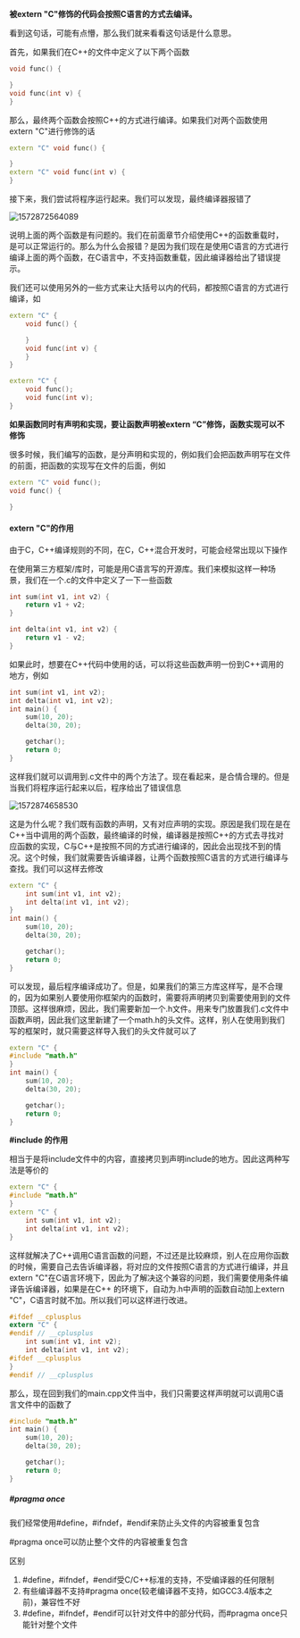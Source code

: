 **被extern "C"修饰的代码会按照C语言的方式去编译。**

看到这句话，可能有点懵，那么我们就来看看这句话是什么意思。

首先，如果我们在C++的文件中定义了以下两个函数

```C++
void func() {

}
void func(int v) {
}
```

那么，最终两个函数会按照C++的方式进行编译。如果我们对两个函数使用extern "C"进行修饰的话

```C++
extern "C" void func() {

}
extern "C" void func(int v) {
}
```

接下来，我们尝试将程序运行起来。我们可以发现，最终编译器报错了

![1572872564089](C:\Users\T\AppData\Roaming\Typora\typora-user-images\1572872564089.png)

说明上面的两个函数是有问题的。我们在前面章节介绍使用C++的函数重载时，是可以正常运行的。那么为什么会报错？是因为我们现在是使用C语言的方式进行编译上面的两个函数，在C语言中，不支持函数重载，因此编译器给出了错误提示。

我们还可以使用另外的一些方式来让大括号以内的代码，都按照C语言的方式进行编译，如

```C++
extern "C" {
	void func() {

	}
	void func(int v) {
	}
}

extern "C" {
	void func();
	void func(int v);
}
```

**如果函数同时有声明和实现，要让函数声明被extern “C”修饰，函数实现可以不修饰**

很多时候，我们编写的函数，是分声明和实现的，例如我们会把函数声明写在文件的前面，把函数的实现写在文件的后面，例如

```C++
extern "C" void func();
void func() {

}
```

#### extern "C"的作用

由于C，C++编译规则的不同，在C，C++混合开发时，可能会经常出现以下操作

在使用第三方框架/库时，可能是用C语言写的开源库。我们来模拟这样一种场景，我们在一个.c的文件中定义了一下一些函数

```c
int sum(int v1, int v2) {
	return v1 + v2;
}

int delta(int v1, int v2) {
	return v1 - v2;
}
```

如果此时，想要在C++代码中使用的话，可以将这些函数声明一份到C++调用的地方，例如

```C++
int sum(int v1, int v2);
int delta(int v1, int v2);
int main() {
	sum(10, 20);
	delta(30, 20);

	getchar();
	return 0;
}
```

这样我们就可以调用到.c文件中的两个方法了。现在看起来，是合情合理的。但是当我们将程序运行起来以后，程序给出了错误信息

![1572874658530](C:\Users\T\AppData\Roaming\Typora\typora-user-images\1572874658530.png)

这是为什么呢？我们既有函数的声明，又有对应声明的实现。原因是我们现在是在C++当中调用的两个函数，最终编译的时候，编译器是按照C++的方式去寻找对应函数的实现，C与C++是按照不同的方式进行编译的，因此会出现找不到的情况。这个时候，我们就需要告诉编译器，让两个函数按照C语言的方式进行编译与查找。我们可以这样去修改

```c++
extern "C" {
	int sum(int v1, int v2);
	int delta(int v1, int v2);
}
int main() {
	sum(10, 20);
	delta(30, 20);

	getchar();
	return 0;
}
```

可以发现，最后程序编译成功了。但是，如果我们的第三方库这样写，是不合理的，因为如果别人要使用你框架内的函数时，需要将声明拷贝到需要使用到的文件顶部。这样很麻烦，因此，我们需要新加一个.h文件。用来专门放置我们.c文件中函数声明，因此我们这里新建了一个math.h的头文件。这样，别人在使用到我们写的框架时，就只需要这样导入我们的头文件就可以了

```C++
extern "C" {
#include "math.h"
}
int main() {
	sum(10, 20);
	delta(30, 20);

	getchar();
	return 0;
}

```

**#include 的作用**

相当于是将include文件中的内容，直接拷贝到声明include的地方。因此这两种写法是等价的

```C++
extern "C" {
#include "math.h"
}
extern "C" {
	int sum(int v1, int v2);
	int delta(int v1, int v2);
}
```

这样就解决了C++调用C语言函数的问题，不过还是比较麻烦，别人在应用你函数的时候，需要自己去告诉编译器，将对应的文件按照C语言的方式进行编译，并且extern "C"在C语言环境下，因此为了解决这个兼容的问题，我们需要使用条件编译告诉编译器，如果是在C++ 的环境下，自动为.h中声明的函数自动加上extern "C"，C语言时就不加。所以我们可以这样进行改进。

```c
#ifdef __cplusplus
extern "C" {
#endif // __cplusplus
	int sum(int v1, int v2);
	int delta(int v1, int v2);
#ifdef __cplusplus
}
#endif // __cplusplus
```

那么，现在回到我们的main.cpp文件当中，我们只需要这样声明就可以调用C语言文件中的函数了

```C++
#include "math.h"
int main() {
	sum(10, 20);
	delta(30, 20);

	getchar();
	return 0;
}
```

##### #pragma once

我们经常使用#define，#ifndef，#endif来防止头文件的内容被重复包含

#pragma once可以防止整个文件的内容被重复包含

区别

1. #define，#ifndef，#endif受C/C++标准的支持，不受编译器的任何限制
2. 有些编译器不支持#pragma once(较老编译器不支持，如GCC3.4版本之前)，兼容性不好
3. #define，#ifndef，#endif可以针对文件中的部分代码，而#pragma once只能针对整个文件